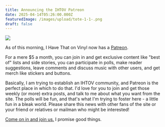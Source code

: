 ```yaml
---
title: Announcing the IHTOV Patreon
date: 2025-04-14T05:26:00.000Z
featuredImage: /images/upload/tote-1-1-.png
draft: false
---
```

![](/images/upload/tote-1-1-.png)

As of this morning, I Have That on Vinyl now has a [Patreon](https://www.patreon.com/c/ihavethatonvinyl). 

For a mere $5 a month, you can join in and get exclusive content like "best of" lists and side stories, you can participate in polls, make reader suggestions, leave comments and discuss music with other users, and get merch like stickers and buttons. 

Basically, I am trying to establish an IHTOV community, and Patreon is the perfect place in which to do that. I'd love for you to join and get those weekly (or more) extra posts, and talk to me about what you want from the site. The polls will be fun, and that's what I'm trying to foster here - a little fun in a bleak world. Please share this news with other fans of the site or your friend or relatives or mailman who might be interested!

[Come on in and join us.](https://www.patreon.com/c/ihavethatonvinyl) I promise good things.
